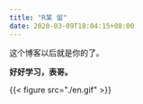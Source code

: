 ```yaml
---
title: "R某 留"
date: 2020-03-09T18:04:15+08:00
---
```


这个博客以后就是你的了。

**好好学习，表哥。**

{{< figure src="./en.gif" >}}